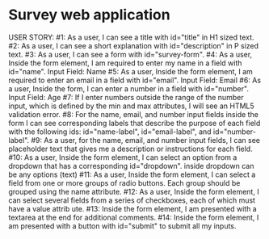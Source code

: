 <h1>Survey web application</h1>
USER STORY:
#1: As a user, I can see a title with id="title" in H1 sized text.
#2: As a user, I can see a short explanation with id="description" in P sized text.
#3: As a user, I can see a form with id="survey-form".
#4: As a user, Inside the form element, I am required to enter my name in a field with id="name".
Input Field: Name
#5: As a user, Inside the form element, I am required to enter an email in a field with id="email".
Input Field: Email
#6: As a user, Inside the form, I can enter a number in a field with id="number".
Input Field: Age
#7: If I enter numbers outside the range of the number input, which is defined by the min and max attributes, I will see an HTML5
validation error.
#8: For the name, email, and number input fields inside the form I can see corresponding labels that describe the purpose of each field
with the following ids: id="name-label", id="email-label", and id="number-label".
#9: As a user, for the name, email, and number input fields, I can see placeholder text that gives me a description or instructions for
each field.
#10: As a user, Inside the form element, I can select an option from a dropdown that has a corresponding id="dropdown".
inside dropdown can be any options (text)
#11: As a user, Inside the form element, I can select a field from one or more groups of radio buttons. Each group should be grouped
using the name attribute.
#12: As a user, Inside the form element, I can select several fields from a series of checkboxes, each of which must have a value attrib
ute.
#13: Inside the form element, I am presented with a textarea at the end for additional comments.
#14: Inside the form element, I am presented with a button with id="submit" to submit all my inputs.